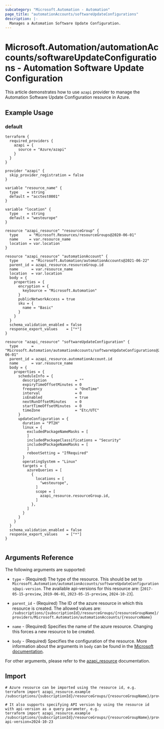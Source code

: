 ```yaml
---
subcategory: "Microsoft.Automation - Automation"
page_title: "automationAccounts/softwareUpdateConfigurations"
description: |-
  Manages a Automation Software Update Configuration.
---
```


# Microsoft.Automation/automationAccounts/softwareUpdateConfigurations - Automation Software Update Configuration

This article demonstrates how to use `azapi` provider to manage the Automation Software Update Configuration resource in Azure.

## Example Usage

### default

```hcl
terraform {
  required_providers {
    azapi = {
      source = "Azure/azapi"
    }
  }
}

provider "azapi" {
  skip_provider_registration = false
}

variable "resource_name" {
  type    = string
  default = "acctest0001"
}

variable "location" {
  type    = string
  default = "westeurope"
}

resource "azapi_resource" "resourceGroup" {
  type     = "Microsoft.Resources/resourceGroups@2020-06-01"
  name     = var.resource_name
  location = var.location
}

resource "azapi_resource" "automationAccount" {
  type      = "Microsoft.Automation/automationAccounts@2021-06-22"
  parent_id = azapi_resource.resourceGroup.id
  name      = var.resource_name
  location  = var.location
  body = {
    properties = {
      encryption = {
        keySource = "Microsoft.Automation"
      }
      publicNetworkAccess = true
      sku = {
        name = "Basic"
      }
    }
  }
  schema_validation_enabled = false
  response_export_values    = ["*"]
}

resource "azapi_resource" "softwareUpdateConfiguration" {
  type      = "Microsoft.Automation/automationAccounts/softwareUpdateConfigurations@2019-06-01"
  parent_id = azapi_resource.automationAccount.id
  name      = var.resource_name
  body = {
    properties = {
      scheduleInfo = {
        description             = ""
        expiryTimeOffsetMinutes = 0
        frequency               = "OneTime"
        interval                = 0
        isEnabled               = true
        nextRunOffsetMinutes    = 0
        startTimeOffsetMinutes  = 0
        timeZone                = "Etc/UTC"
      }
      updateConfiguration = {
        duration = "PT2H"
        linux = {
          excludedPackageNameMasks = [
          ]
          includedPackageClassifications = "Security"
          includedPackageNameMasks = [
          ]
          rebootSetting = "IfRequired"
        }
        operatingSystem = "Linux"
        targets = {
          azureQueries = [
            {
              locations = [
                "westeurope",
              ]
              scope = [
                azapi_resource.resourceGroup.id,
              ]
            },
          ]
        }
      }
    }
  }
  schema_validation_enabled = false
  response_export_values    = ["*"]
}


```



## Arguments Reference

The following arguments are supported:

* `type` - (Required) The type of the resource. This should be set to `Microsoft.Automation/automationAccounts/softwareUpdateConfigurations@api-version`. The available api-versions for this resource are: [`2017-05-15-preview`, `2019-06-01`, `2023-05-15-preview`, `2024-10-23`].

* `parent_id` - (Required) The ID of the azure resource in which this resource is created. The allowed values are:  
  `/subscriptions/{subscriptionId}/resourceGroups/{resourceGroupName}/providers/Microsoft.Automation/automationAccounts/{resourceName}`

* `name` - (Required) Specifies the name of the azure resource. Changing this forces a new resource to be created.

* `body` - (Required) Specifies the configuration of the resource. More information about the arguments in `body` can be found in the [Microsoft documentation](https://learn.microsoft.com/en-us/azure/templates/Microsoft.Automation/automationAccounts/softwareUpdateConfigurations?pivots=deployment-language-terraform).

For other arguments, please refer to the [azapi_resource](https://registry.terraform.io/providers/Azure/azapi/latest/docs/resources/resource) documentation.

## Import

 ```shell
 # Azure resource can be imported using the resource id, e.g.
 terraform import azapi_resource.example /subscriptions/{subscriptionId}/resourceGroups/{resourceGroupName}/providers/Microsoft.Automation/automationAccounts/{resourceName}/softwareUpdateConfigurations/{resourceName}
 
 # It also supports specifying API version by using the resource id with api-version as a query parameter, e.g.
 terraform import azapi_resource.example /subscriptions/{subscriptionId}/resourceGroups/{resourceGroupName}/providers/Microsoft.Automation/automationAccounts/{resourceName}/softwareUpdateConfigurations/{resourceName}?api-version=2024-10-23
 ```
